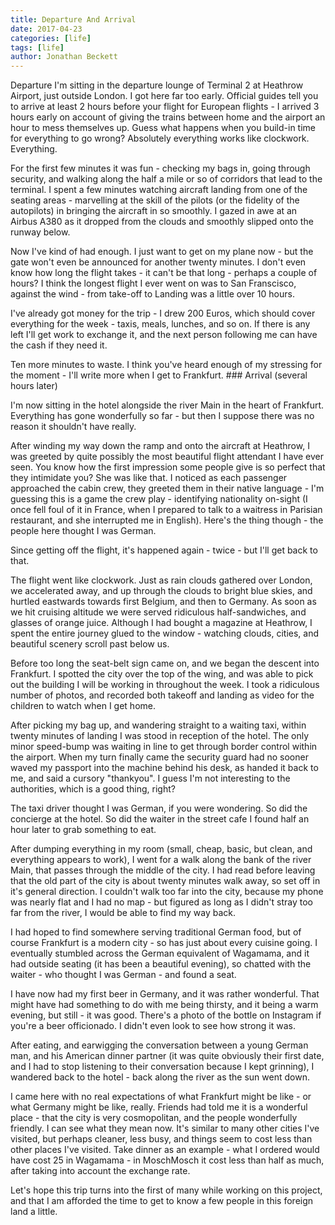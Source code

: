 ```yaml
---
title: Departure And Arrival
date: 2017-04-23
categories: [life]
tags: [life]
author: Jonathan Beckett
---
```


Departure I'm sitting in the departure lounge of Terminal 2 at Heathrow Airport, just outside London. I got here far too early. Official guides tell you to arrive at least 2 hours before your flight for European flights - I arrived 3 hours early on account of giving the trains between home and the airport an hour to mess themselves up. Guess what happens when you build-in time for everything to go wrong? Absolutely everything works like clockwork. Everything.

For the first few minutes it was fun - checking my bags in, going through security, and walking along the half a mile or so of corridors that lead to the terminal. I spent a few minutes watching aircraft landing from one of the seating areas - marvelling at the skill of the pilots (or the fidelity of the autopilots) in bringing the aircraft in so smoothly. I gazed in awe at an Airbus A380 as it dropped from the clouds and smoothly slipped onto the runway below.

Now I've kind of had enough. I just want to get on my plane now - but the gate won't even be announced for another twenty minutes. I don't even know how long the flight takes - it can't be that long - perhaps a couple of hours? I think the longest flight I ever went on was to San Franscisco, against the wind - from take-off to Landing was a little over 10 hours.

I've already got money for the trip - I drew 200 Euros, which should cover everything for the week - taxis, meals, lunches, and so on. If there is any left I'll get work to exchange it, and the next person following me can have the cash if they need it.

Ten more minutes to waste. I think you've heard enough of my stressing for the moment - I'll write more when I get to Frankfurt. ### Arrival (several hours later)

I'm now sitting in the hotel alongside the river Main in the heart of Frankfurt. Everything has gone wonderfully so far - but then I suppose there was no reason it shouldn't have really.

After winding my way down the ramp and onto the aircraft at Heathrow, I was greeted by quite possibly the most beautiful flight attendant I have ever seen. You know how the first impression some people give is so perfect that they intimidate you? She was like that. I noticed as each passenger approached the cabin crew, they greeted them in their native language - I'm guessing this is a game the crew play - identifying nationality on-sight (I once fell foul of it in France, when I prepared to talk to a waitress in Parisian restaurant, and she interrupted me in English). Here's the thing though - the people here thought I was German.

Since getting off the flight, it's happened again - twice - but I'll get back to that.

The flight went like clockwork. Just as rain clouds gathered over London, we accelerated away, and up through the clouds to bright blue skies, and hurtled eastwards towards first Belgium, and then to Germany. As soon as we hit cruising altitude we were served ridiculous half-sandwiches, and glasses of orange juice. Although I had bought a magazine at Heathrow, I spent the entire journey glued to the window - watching clouds, cities, and beautiful scenery scroll past below us.

Before too long the seat-belt sign came on, and we began the descent into Frankfurt. I spotted the city over the top of the wing, and was able to pick out the building I will be working in throughout the week. I took a ridiculous number of photos, and recorded both takeoff and landing as video for the children to watch when I get home.

After picking my bag up, and wandering straight to a waiting taxi, within twenty minutes of landing I was stood in reception of the hotel. The only minor speed-bump was waiting in line to get through border control within the airport. When my turn finally came the security guard had no sooner waved my passport into the machine behind his desk, as handed it back to me, and said a cursory "thankyou". I guess I'm not interesting to the authorities, which is a good thing, right?

The taxi driver thought I was German, if you were wondering. So did the concierge at the hotel. So did the waiter in the street cafe I found half an hour later to grab something to eat.

After dumping everything in my room (small, cheap, basic, but clean, and everything appears to work), I went for a walk along the bank of the river Main, that passes through the middle of the city. I had read before leaving that the old part of the city is about twenty minutes walk away, so set off in it's general direction. I couldn't walk too far into the city, because my phone was nearly flat and I had no map - but figured as long as I didn't stray too far from the river, I would be able to find my way back.

I had hoped to find somewhere serving traditional German food, but of course Frankfurt is a modern city - so has just about every cuisine going. I eventually stumbled across the German equivalent of Wagamama, and it had outside seating (it has been a beautiful evening), so chatted with the waiter - who thought I was German - and found a seat.

I have now had my first beer in Germany, and it was rather wonderful. That might have had something to do with me being thirsty, and it being a warm evening, but still - it was good. There's a photo of the bottle on Instagram if you're a beer officionado. I didn't even look to see how strong it was.

After eating, and earwigging the conversation between a young German man, and his American dinner partner (it was quite obviously their first date, and I had to stop listening to their conversation because I kept grinning), I wandered back to the hotel - back along the river as the sun went down.

I came here with no real expectations of what Frankfurt might be like - or what Germany might be like, really. Friends had told me it is a wonderful place - that the city is very cosmopolitan, and the people wonderfully friendly. I can see what they mean now. It's similar to many other cities I've visited, but perhaps cleaner, less busy, and things seem to cost less than other places I've visited. Take dinner as an example - what I ordered would have cost 25 in Wagamama - in MoschMosch it cost less than half as much, after taking into account the exchange rate.

Let's hope this trip turns into the first of many while working on this project, and that I am afforded the time to get to know a few people in this foreign land a little.
